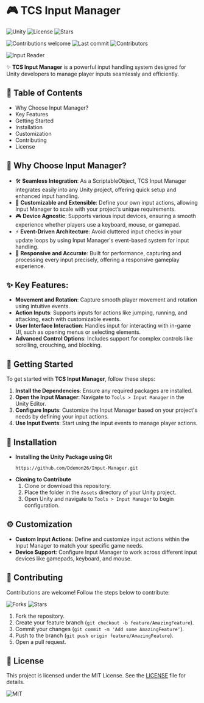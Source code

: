 # 🎮 TCS Input Manager

![Unity](https://img.shields.io/badge/Unity-v2023.3%2B-blue)
![License](https://img.shields.io/github/license/Ddemon26/TCS-Input-Manager)
![Stars](https://img.shields.io/github/stars/Ddemon26/TCS-Input-Manager)

![Contributions welcome](https://img.shields.io/badge/Contributions-Welcome-brightgreen.svg?style=for-the-badge)
![Last commit](https://img.shields.io/github/last-commit/Ddemon26/TCS-Input-Manager?style=for-the-badge)
![Contributors](https://img.shields.io/github/contributors/Ddemon26/TCS-Input-Manager?style=for-the-badge)

![Input Reader](https://github.com/Ddemon26/TCS-Input-Manager/assets/95268795/3edc1704-8ffc-4229-9ce0-a23efad5bf57)

✨ **TCS Input Manager** is a powerful input handling system designed for Unity developers to manage player inputs seamlessly and efficiently.

## 📜 Table of Contents
- Why Choose Input Manager?
- Key Features
- Getting Started
- Installation
- Customization
- Contributing
- License

## 🌟 Why Choose Input Manager?

- 🛠️ **Seamless Integration**: As a ScriptableObject, TCS Input Manager integrates easily into any Unity project, offering quick setup and enhanced input handling.
- 🔧 **Customizable and Extensible**: Define your own input actions, allowing Input Manager to scale with your project’s unique requirements.
- 🎮 **Device Agnostic**: Supports various input devices, ensuring a smooth experience whether players use a keyboard, mouse, or gamepad.
- ⚡ **Event-Driven Architecture**: Avoid cluttered input checks in your update loops by using Input Manager's event-based system for input handling.
- 🎯 **Responsive and Accurate**: Built for performance, capturing and processing every input precisely, offering a responsive gameplay experience.

## ✨ Key Features:
- **Movement and Rotation**: Capture smooth player movement and rotation using intuitive events.
- **Action Inputs**: Supports inputs for actions like jumping, running, and attacking, each with customizable events.
- **User Interface Interaction**: Handles input for interacting with in-game UI, such as opening menus or selecting elements.
- **Advanced Control Options**: Includes support for complex controls like scrolling, crouching, and blocking.

## 🚀 Getting Started

To get started with **TCS Input Manager**, follow these steps:

1. **Install the Dependencies**: Ensure any required packages are installed.
2. **Open the Input Manager**: Navigate to `Tools > Input Manager` in the Unity Editor.
3. **Configure Inputs**: Customize the Input Manager based on your project's needs by defining your input actions.
4. **Use Input Events**: Start using the input events to manage player actions.

## 🔧 Installation

- **Installing the Unity Package using Git**
  ```
  https://github.com/Ddemon26/Input-Manager.git
  ```
- **Cloning to Contribute**
  1. Clone or download this repository.
  2. Place the folder in the `Assets` directory of your Unity project.
  3. Open Unity and navigate to `Tools > Input Manager` to begin configuration.

## ⚙️ Customization

- **Custom Input Actions**: Define and customize input actions within the Input Manager to match your specific game needs.
- **Device Support**: Configure Input Manager to work across different input devices like gamepads, keyboard, and mouse.

## 🤝 Contributing

Contributions are welcome! Follow the steps below to contribute:

![Forks](https://img.shields.io/github/forks/Ddemon26/TCS-Input-Manager?style=social)
![Stars](https://img.shields.io/github/stars/Ddemon26/TCS-Input-Manager?style=social)

1. Fork the repository.
2. Create your feature branch (`git checkout -b feature/AmazingFeature`).
3. Commit your changes (`git commit -m 'Add some AmazingFeature'`).
4. Push to the branch (`git push origin feature/AmazingFeature`).
5. Open a pull request.

## 📄 License

This project is licensed under the MIT License. See the [LICENSE](./LICENSE) file for details.

![MIT](https://img.shields.io/badge/License-MIT-yellow.svg)
